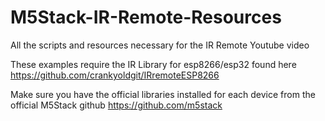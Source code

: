 # M5Stack-IR-Remote-Resources
All the scripts and resources necessary for the IR Remote Youtube video

These examples require the IR Library for esp8266/esp32 found here https://github.com/crankyoldgit/IRremoteESP8266

Make sure you have the official libraries installed for each device from the 
official M5Stack github https://github.com/m5stack
